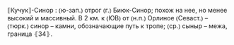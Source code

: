 ---
---

⟦Кучук⟧-Синор
: ⦅ю-зап.⦆ отрог ⦅г.⦆ Биюк-Синор; похож на нее, но менее высокий и массивный. В 2 км. к ⦅ЮВ⦆ от ⦅н.п.⦆ Орлиное ⦅Севаст.⦆ – ⦅тюрк.⦆ синор – камни, обозначающие путь к тропе; ⦅ср.⦆ сыныр – межа, граница ⦃З4⦄.
